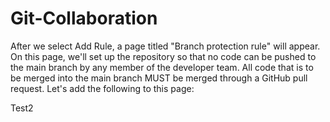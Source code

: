 # Git-Collaboration

After we select Add Rule, a page titled "Branch protection rule" will appear. On this page, we'll set up the repository so that no code can be pushed to the main branch by any member of the developer team. All code that is to be merged into the main branch MUST be merged through a GitHub pull request. Let's add the following to this page:


Test2
